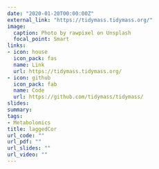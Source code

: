 ```yaml
---
date: "2020-01-20T00:00:00Z"
external_link: "https://tidymass.tidymass.org/"
image:
  caption: Photo by rawpixel on Unsplash
  focal_point: Smart
links:
- icon: house
  icon_pack: fas
  name: Link
  url: https://tidymass.tidymass.org/
- icon: github
  icon_pack: fab
  name: Code
  url: https://github.com/tidymass/tidymass/
slides: 
summary:
tags:
- Metabolomics
title: laggedCor
url_code: ""
url_pdf: ""
url_slides: ""
url_video: ""
---
```

